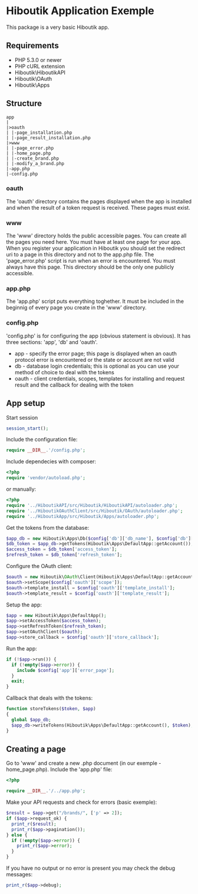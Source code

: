 # Hiboutik Application Exemple

This package is a very basic Hiboutik app.

## Requirements

* PHP 5.3.0 or newer
* PHP cURL extension
* Hiboutik\HiboutikAPI
* Hiboutik\OAuth
* Hiboutik\Apps


## Structure

```
app
|
|>oauth
| |-page_installation.php
| |-page_result_installation.php
|>www
| |-page_error.php
| |-home_page.php
| |-create_brand.php
| |-modify_a_brand.php
|-app.php
|-config.php
```
### oauth
The 'oauth' directory contains the pages displayed when the app is installed and when the result of a token request is received. These pages must exist.
### www
The 'www' directory holds the public accessible pages. You can create all the pages you need here. You must have at least one page for your app.
When you register your application in Hiboutik you should set the redirect uri to a page in this directory and not to the app.php file.
The 'page_error.php' script is run when an error is encountered. You must always have this page.
This directory should be the only one publicly accessible.
### app.php
The 'app.php' script puts everything toghether. It must be included in the beginnig of every page you create in the 'www' directory.
### config.php
'config.php' is for configuring the app (obvious statement is obvious). It has three sections: 'app', 'db' and 'oauth'.
* app - specify the error page; this page is displayed when an oauth protocol error is encountered or the state or account are not valid
* db - database login credentials; this is optional as you can use your method of choice to deal with the tokens
* oauth - client credentials, scopes, templates for installing and request result and the callback for dealing with the token


## App setup

Start session
```php
session_start();
```

Include the configuration file:
```php
require __DIR__.'/config.php';
```

Include dependecies with composer:
```php
<?php
require 'vendor/autoload.php';
```
or manually:
```php
<?php
require '../HiboutikAPI/src/Hiboutik/HiboutikAPI/autoloader.php';
require '../HiboutikOAuthClient/src/Hiboutik/OAuth/autoloader.php';
require '../HiboutikApp/src/Hiboutik/Apps/autoloader.php';
```

Get the tokens from the database:
```php
$app_db = new Hiboutik\Apps\Db($config['db']['db_name'], $config['db']['db_user'], $config['db']['db_pass']);
$db_token = $app_db->getTokens(Hiboutik\Apps\DefaultApp::getAccount());
$access_token = $db_token['access_token'];
$refresh_token = $db_token['refresh_token'];
```

Configure the OAuth client:
```php
$oauth = new Hiboutik\OAuth\Client(Hiboutik\Apps\DefaultApp::getAccount(), $config['oauth']['client_id'], $config['oauth']['client_secret']);
$oauth->setScope($config['oauth']['scope']);
$oauth->template_install = $config['oauth']['template_install'];
$oauth->template_result = $config['oauth']['template_result'];
```

Setup the app:
```php
$app = new Hiboutik\Apps\DefaultApp();
$app->setAccessToken($access_token);
$app->setRefreshToken($refresh_token);
$app->setOAuthClient($oauth);
$app->store_callback = $config['oauth']['store_callback'];
```

Run the app:
```php
if (!$app->run()) {
  if (!empty($app->error)) {
    include $config['app']['error_page'];
  }
  exit;
}
```

Callback that deals with the tokens:
```php
function storeTokens($token, $app)
{
  global $app_db;
  $app_db->writeTokens(Hiboutik\Apps\DefaultApp::getAccount(), $token);
}
```

## Creating a page

Go to 'www' and create a new .php document (in our exemple - home_page.php).
Include the 'app.php' file:
```php
<?php

require __DIR__.'/../app.php';
```

Make your API requests and check for errors (basic exemple):
```php
$result = $app->get("/brands/", ['p' => 2]);
if ($app->request_ok) {
  print_r($result);
  print_r($app->pagination());
} else {
  if (!empty($app->error)) {
    print_r($app->error);
  }
}
```

If you have no output or no error is present you may check the debug messages:
```php
print_r($app->debug);
```
